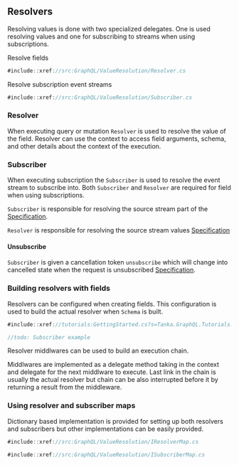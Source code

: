 ## Resolvers

Resolving values is done with two specialized delegates. One is used resolving values and one for subscribing to streams when using subscriptions.

Resolve fields

```csharp
#include::xref://src:GraphQL/ValueResolution/Resolver.cs
```

Resolve subscription event streams

```csharp
#include::xref://src:GraphQL/ValueResolution/Subscriber.cs
```

### Resolver

When executing query or mutation `Resolver` is used to resolve the value of the field. Resolver can use the context to access field arguments, schema, and other details about the context of the execution.

### Subscriber

When executing subscription the `Subscriber` is used to resolve the event stream to subscribe into. Both `Subscriber` and `Resolver` are required for field when using subscriptions.

`Subscriber` is responsible for resolving the source stream part of the [Specification](https://facebook.github.io/graphql/June2018/#sec-Source-Stream).

`Resolver` is responsible for resolving the source stream values [Specification](https://facebook.github.io/graphql/June2018/#sec-Response-Stream)

#### Unsubscribe

`Subscriber` is given a cancellation token `unsubscribe` which will change into cancelled state when the request is unsubscribed [Specification](https://facebook.github.io/graphql/June2018/#sec-Unsubscribe).

### Building resolvers with fields

Resolvers can be configured when creating fields. This configuration is used to build the actual resolver when `Schema` is built.

```csharp
#include::xref://tutorials:GettingStarted.cs?s=Tanka.GraphQL.Tutorials.GettingStarted.GettingStarted.Part2_BindResolvers_Manual
```

```csharp
//todo: Subscriber example
```

Resolver middlwares can be used to build an execution chain.

Middlwares are implemented as a delegate method taking in the context and delegate for the next middlware to execute. Last link in the chain is usually the actual resolver but chain can be also interrupted before it by returning a result from the middleware.

### Using resolver and subscriber maps

Dictionary based implementation is provided for setting up both resolvers and subscribers but other implementations can be easily provided.

```csharp
#include::xref://src:GraphQL/ValueResolution/IResolverMap.cs
```

```csharp
#include::xref://src:GraphQL/ValueResolution/ISubscriberMap.cs
```
